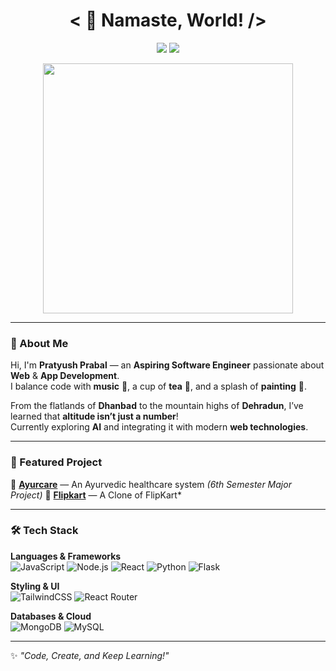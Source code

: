 <h1 align="center">
  &lt; 🙏 Namaste, World! /&gt;
</h1>

<p align="center">
  <img src="https://komarev.com/ghpvc/?username=Pratyush_Prabal&color=dc143c" />
  <a href="https://rajsupratik-porfolio.netlify.app/">
    <img src="https://img.shields.io/badge/Portfolio-%23000000.svg?logo=firefox&logoColor=#FF7139"/>
  </a>
</p>

<p align="center">
  <img src="https://user-images.githubusercontent.com/74038190/212284158-e840e285-664b-44d7-b79b-e264b5e54825.gif" width="400" />
</p>

---

### 👋 About Me  
Hi, I'm **Pratyush Prabal** — an **Aspiring Software Engineer** passionate about **Web** & **App Development**.  
I balance code with **music** 🎵, a cup of **tea** 🍵, and a splash of **painting** 🎨.  

From the flatlands of **Dhanbad** to the mountain highs of **Dehradun**, I’ve learned that **altitude isn’t just a number**!  
Currently exploring **AI** and integrating it with modern **web technologies**.

---

### 🚀 Featured Project  
🔹 **[Ayurcare](https://github.com/Pratyush-KP/Ayurcare)** — An Ayurvedic healthcare system *(6th Semester Major Project)*
🔹 **[Flipkart](https://github.com/Pratyush-KP/Flipkart_Clone)** — A Clone of FlipKart*

---

### 🛠 Tech Stack  

**Languages & Frameworks**  
![JavaScript](https://img.shields.io/badge/JavaScript-F7DF1E?logo=javascript&logoColor=black)
![Node.js](https://img.shields.io/badge/Node.js-43853D?logo=node.js&logoColor=white)
![React](https://img.shields.io/badge/React-20232A?logo=react&logoColor=61DAFB)
![Python](https://img.shields.io/badge/Python-3670A0?logo=python&logoColor=ffdd54)
![Flask](https://img.shields.io/badge/Flask-%23000.svg?logo=flask&logoColor=white)

**Styling & UI**  
![TailwindCSS](https://img.shields.io/badge/TailwindCSS-%2338B2AC.svg?logo=tailwind-css&logoColor=white)
![React Router](https://img.shields.io/badge/React_Router-CA4245?logo=react-router&logoColor=white)

**Databases & Cloud**  
![MongoDB](https://img.shields.io/badge/MongoDB-%234ea94b.svg?logo=mongodb&logoColor=white)
![MySQL](https://img.shields.io/badge/MySQL-%2300f.svg?logo=mysql&logoColor=white)

---

✨ *"Code, Create, and Keep Learning!"*  
